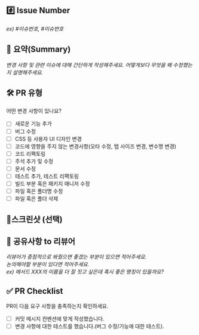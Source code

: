 ## #️⃣ Issue Number
_ex) #이슈번호, #이슈번호_



## 📝 요약(Summary)
_변경 사항 및 관련 이슈에 대해 간단하게 작성해주세요. 어떻게보다 무엇을 왜 수정했는지 설명해주세요._



## 🛠️ PR 유형
어떤 변경 사항이 있나요?

- [ ] 새로운 기능 추가
- [ ] 버그 수정
- [ ] CSS 등 사용자 UI 디자인 변경
- [ ] 코드에 영향을 주지 않는 변경사항(오타 수정, 탭 사이즈 변경, 변수명 변경)
- [ ] 코드 리팩토링
- [ ] 주석 추가 및 수정
- [ ] 문서 수정
- [ ] 테스트 추가, 테스트 리팩토링
- [ ] 빌드 부분 혹은 패키지 매니저 수정
- [ ] 파일 혹은 폴더명 수정
- [ ] 파일 혹은 폴더 삭제

## 📸스크린샷 (선택)



## 💬 공유사항 to 리뷰어
_리뷰어가 중점적으로 봐줬으면 좋겠는 부분이 있으면 적어주세요._ <br/>
_논의해야할 부분이 있다면 적어주세요._<br/>
_ex) 메서드 XXX의 이름을 더 잘 짓고 싶은데 혹시 좋은 명칭이 있을까요?_

## ✅ PR Checklist

PR이 다음 요구 사항을 충족하는지 확인하세요.

- [ ] 커밋 메시지 컨벤션에 맞게 작성했습니다.
- [ ] 변경 사항에 대한 테스트를 했습니다.(버그 수정/기능에 대한 테스트).
